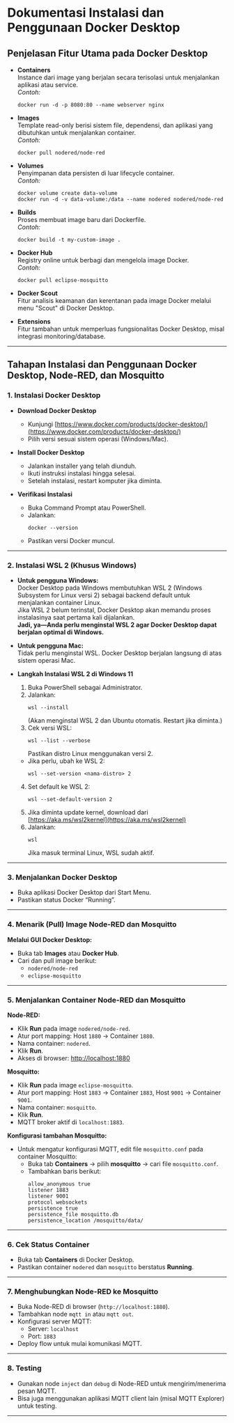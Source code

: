 # Dokumentasi Instalasi dan Penggunaan Docker Desktop

## Penjelasan Fitur Utama pada Docker Desktop

- **Containers**  
  Instance dari image yang berjalan secara terisolasi untuk menjalankan aplikasi atau service.  
  *Contoh:*  
  ```
  docker run -d -p 8080:80 --name webserver nginx
  ```

- **Images**  
  Template read-only berisi sistem file, dependensi, dan aplikasi yang dibutuhkan untuk menjalankan container.  
  *Contoh:*  
  ```
  docker pull nodered/node-red
  ```

- **Volumes**  
  Penyimpanan data persisten di luar lifecycle container.  
  *Contoh:*  
  ```
  docker volume create data-volume
  docker run -d -v data-volume:/data --name nodered nodered/node-red
  ```

- **Builds**  
  Proses membuat image baru dari Dockerfile.  
  *Contoh:*  
  ```
  docker build -t my-custom-image .
  ```

- **Docker Hub**  
  Registry online untuk berbagi dan mengelola image Docker.  
  *Contoh:*  
  ```
  docker pull eclipse-mosquitto
  ```

- **Docker Scout**  
  Fitur analisis keamanan dan kerentanan pada image Docker melalui menu "Scout" di Docker Desktop.

- **Extensions**  
  Fitur tambahan untuk memperluas fungsionalitas Docker Desktop, misal integrasi monitoring/database.

---

## Tahapan Instalasi dan Penggunaan Docker Desktop, Node-RED, dan Mosquitto

### 1. Instalasi Docker Desktop

- **Download Docker Desktop**
  - Kunjungi [https://www.docker.com/products/docker-desktop/](https://www.docker.com/products/docker-desktop/)
  - Pilih versi sesuai sistem operasi (Windows/Mac).

- **Install Docker Desktop**
  - Jalankan installer yang telah diunduh.
  - Ikuti instruksi instalasi hingga selesai.
  - Setelah instalasi, restart komputer jika diminta.

- **Verifikasi Instalasi**
  - Buka Command Prompt atau PowerShell.
  - Jalankan:
    ```
    docker --version
    ```
  - Pastikan versi Docker muncul.

---

### 2. Instalasi WSL 2 (Khusus Windows)

- **Untuk pengguna Windows:**  
  Docker Desktop pada Windows membutuhkan WSL 2 (Windows Subsystem for Linux versi 2) sebagai backend default untuk menjalankan container Linux.  
  Jika WSL 2 belum terinstal, Docker Desktop akan memandu proses instalasinya saat pertama kali dijalankan.  
  **Jadi, ya—Anda perlu menginstal WSL 2 agar Docker Desktop dapat berjalan optimal di Windows.**

- **Untuk pengguna Mac:**  
  Tidak perlu menginstal WSL. Docker Desktop berjalan langsung di atas sistem operasi Mac.

- **Langkah Instalasi WSL 2 di Windows 11**
  1. Buka PowerShell sebagai Administrator.
  2. Jalankan:
     ```
     wsl --install
     ```
     (Akan menginstal WSL 2 dan Ubuntu otomatis. Restart jika diminta.)
  3. Cek versi WSL:
     ```
     wsl --list --verbose
     ```
     Pastikan distro Linux menggunakan versi 2.
    - Jika perlu, ubah ke WSL 2:
      ```
      wsl --set-version <nama-distro> 2
      ```
  4. Set default ke WSL 2:
     ```
     wsl --set-default-version 2
     ```
  5. Jika diminta update kernel, download dari [https://aka.ms/wsl2kernel](https://aka.ms/wsl2kernel)
  6. Jalankan:
     ```
     wsl
     ```
     Jika masuk terminal Linux, WSL sudah aktif.



---

### 3. Menjalankan Docker Desktop

- Buka aplikasi Docker Desktop dari Start Menu.
- Pastikan status Docker “Running”.

---

### 4. Menarik (Pull) Image Node-RED dan Mosquitto

**Melalui GUI Docker Desktop:**
- Buka tab **Images** atau **Docker Hub**.
- Cari dan pull image berikut:
  - `nodered/node-red`
  - `eclipse-mosquitto`

---

### 5. Menjalankan Container Node-RED dan Mosquitto

**Node-RED:**
- Klik **Run** pada image `nodered/node-red`.
- Atur port mapping: Host `1880` → Container `1880`.
- Nama container: `nodered`.
- Klik **Run**.
- Akses di browser: [http://localhost:1880](http://localhost:1880)

**Mosquitto:**
- Klik **Run** pada image `eclipse-mosquitto`.
- Atur port mapping: Host `1883` → Container `1883`, Host `9001` → Container `9001`.
- Nama container: `mosquitto`.
- Klik **Run**.
- MQTT broker aktif di `localhost:1883`.

**Konfigurasi tambahan Mosquitto:**
- Untuk mengatur konfigurasi MQTT, edit file `mosquitto.conf` pada container Mosquitto:
  - Buka tab **Containers** → pilih **mosquitto** → cari file `mosquitto.conf`.
  - Tambahkan baris berikut:
    ```
    allow_anonymous true
    listener 1883
    listener 9001
    protocol websockets
    persistence true
    persistence_file mosquitto.db
    persistence_location /mosquitto/data/
    ```

---

### 6. Cek Status Container

- Buka tab **Containers** di Docker Desktop.
- Pastikan container `nodered` dan `mosquitto` berstatus **Running**.

---

### 7. Menghubungkan Node-RED ke Mosquitto

- Buka Node-RED di browser (`http://localhost:1880`).
- Tambahkan node `mqtt in` atau `mqtt out`.
- Konfigurasi server MQTT:
  - Server: `localhost`
  - Port: `1883`
- Deploy flow untuk mulai komunikasi MQTT.

---

### 8. Testing

- Gunakan node `inject` dan `debug` di Node-RED untuk mengirim/menerima pesan MQTT.
- Bisa juga menggunakan aplikasi MQTT client lain (misal MQTT Explorer) untuk testing.

---